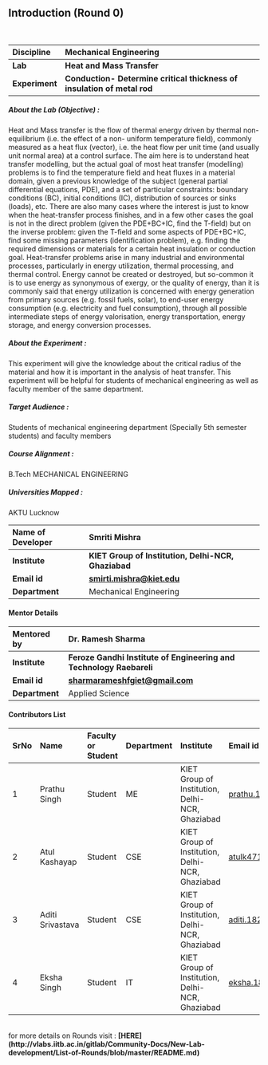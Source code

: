 ## Introduction (Round 0)


<br>

<b>Discipline | <b> Mechanical Engineering
:--|:--|
<b> Lab | <b> Heat and Mass Transfer
<b> Experiment|     <b> Conduction- Determine critical thickness of insulation of metal rod

<h5> About the Lab (Objective) : </h5>

Heat and Mass transfer is the flow of thermal energy driven by thermal non-equilibrium (i.e. the effect of a non-
uniform temperature field), commonly measured as a heat flux (vector), i.e. the heat flow per unit time (and 
usually unit normal area) at a control surface.
The aim here is to understand heat transfer modelling, but the actual goal of most heat transfer (modelling) 
problems is to find the temperature field and heat fluxes in a material domain, given a previous knowledge 
of the subject (general partial differential equations, PDE), and a set of particular constraints: boundary 
conditions (BC), initial conditions (IC), distribution of sources or sinks (loads), etc. There are also many 
cases where the interest is just to know when the heat-transfer process finishes, and in a few other cases the 
goal is not in the direct problem (given the PDE+BC+IC, find the T-field) but on the inverse problem: given 
the T-field and some aspects of PDE+BC+IC, find some missing parameters (identification problem), e.g. 
finding the required dimensions or materials for a certain heat insulation or conduction goal.
Heat-transfer problems arise in many industrial and environmental processes, particularly in energy 
utilization, thermal processing, and thermal control. Energy cannot be created or destroyed, but so-common 
it is to use energy as synonymous of exergy, or the quality of energy, than it is commonly said that energy 
utilization is concerned with energy generation from primary sources (e.g. fossil fuels, solar), to end-user 
energy consumption (e.g. electricity and fuel consumption), through all possible intermediate steps of energy 
valorisation, energy transportation, energy storage, and energy conversion processes. 

<h5> About the Experiment : </h5>

This experiment will give the knowledge about the critical radius of the material and how it is important in the analysis of heat transfer. This experiment will be helpful for students of mechanical engineering as well as faculty member of the same department.
<h5> Target Audience : </h5>
Students of mechanical engineering department (Specially 5th semester students) and faculty members

<h5> Course Alignment : </h5>

B.Tech MECHANICAL ENGINEERING

<h5> Universities Mapped : </h5>

AKTU Lucknow

<b>Name of Developer | <b> Smriti Mishra 
:--|:--|
<b> Institute | <b> KIET Group of Institution, Delhi-NCR, Ghaziabad
<b> Email id|     <b> smirti.mishra@kiet.edu
<b> Department | Mechanical Engineering

#### Mentor Details

<b>Mentored by | <b> Dr. Ramesh Sharma 
:--|:--|
<b> Institute | <b> Feroze Gandhi Institute of Engineering and Technology Raebareli
<b> Email id|     <b> sharmarameshfgiet@gmail.com
<b> Department | Applied Science

#### Contributors List

SrNo | Name | Faculty or Student | Department| Institute | Email id
:--|:--|:--|:--|:--|:--|
1 | Prathu Singh | Student | ME | KIET Group of Institution, Delhi-NCR, Ghaziabad |prathu.1822me1195@kiet.edu
2 | Atul Kashayap | Student | CSE | KIET Group of Institution, Delhi-NCR, Ghaziabad |atulk4719235753721@gmail.com
3 | Aditi Srivastava | Student | CSE | KIET Group of Institution, Delhi-NCR, Ghaziabad |aditi.1822cs1017@kiet.edu
4 | Eksha Singh | Student | IT | KIET Group of Institution, Delhi-NCR, Ghaziabad |eksha.1822it1055@kiet.edu

<br>
for more details on Rounds visit : <b> [HERE](http://vlabs.iitb.ac.in/gitlab/Community-Docs/New-Lab-development/List-of-Rounds/blob/master/README.md) </b>
